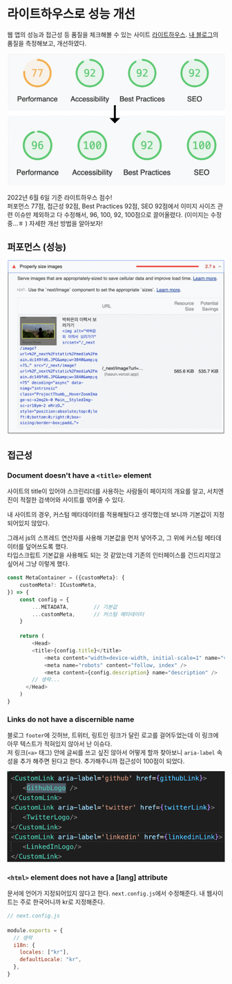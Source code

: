# 라이트하우스로 성능 개선

웹 앱의 성능과 접근성 등 품질을 체크해볼 수 있는 사이트 [라이트하우스](https://web.dev/measure). [내 블로그](https://haeun.vercel.app)의 품질을 측정해보고, 개선하였다.

![총 점](./assets/score.png)

2022년 6월 6일 기준 라이트하우스 점수!  
퍼포먼스 77점, 접근성 92점, Best Practices 92점, SEO 92점에서 이미지 사이즈 관련 이슈만 제외하고 다 수정해서, 96, 100, 92, 100점으로 끌어올렸다. (이미지는 수정중...ㅎ )
자세한 개선 방법을 알아보자!

## 퍼포먼스 (성능)

![이미지 사이즈 ](./assets/imgsize.png)

## 접근성

### Document doesn't have a `<title>` element

사이트의 title이 있어야 스크린리더를 사용하는 사람들이 페이지의 개요를 알고, 서치엔진이 적절한 검색어와 사이트를 엮어줄 수 있다.

내 사이트의 경우, 커스텀 메타데이터를 적용해뒀다고 생각했는데 보니까 기본값이 지정되어있지 않았다.

그래서 js의 스프레드 연산자를 사용해 기본값을 먼저 넣어주고, 그 위에 커스텀 메타데이터를 덮어쓰도록 했다.  
타입스크립트 기본값을 사용해도 되는 것 같았는데 기존의 인터페이스를 건드리지않고 싶어서 그냥 이렇게 했다.

```js
const MetaContainer = ({customMeta}: {
    customMeta?: ICustomMeta,
}) => {
    const config = { 
        ...METADATA,        // 기본값
        ...customMeta,      // 커스텀 메타데이터
    } 
    
    return (
        <Head>
        <title>{config.title}</title>
            <meta content="width=device-width, initial-scale=1" name="viewport" />
            <meta name="robots" content="follow, index" />
            <meta content={config.description} name="description" />
        // 생략...
      </Head>
    )
}
```

### Links do not have a discernible name

블로그 `footer`에 깃허브, 트위터, 링트인 링크가 달린 로고를 걸어두었는데 이 링크에 아무 텍스트가 적혀있지 않아서 난 이슈다.  
저 링크(`<a>` 태그) 안에 글씨를 쓰고 싶진 않아서 어떻게 할까 찾아보니 `aria-label` 속성을 추가 해주면 된다고 한다. 추가해주니까 접근성이 100점이 되었다.

![aria-label 추가](assets/aria.png)

### `<html>` element does not have a [lang] attribute

문서에 언어가 지정되어있지 않다고 한다. `next.config.js`에서 수정해준다. 내 웹사이트는 주로 한국어니까 kr로 지정해준다.

```js
// next.config.js

module.exports = {
  // 생략
  i18n: {
    locales: ["kr"],
    defaultLocale: "kr",
  },
}
```